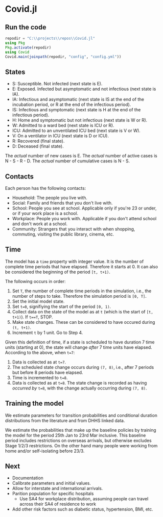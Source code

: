 # Covid.jl

## Run the code

```julia
repodir = "C:\\projects\\repos\\Covid.jl"
using Pkg
Pkg.activate(repodir)
using Covid
Covid.main(joinpath(repodir, "config", "config.yml"))
```

## States

- S:   Susceptible. Not infected (next state is E).
- E:   Exposed. Infected but asymptomatic and not infectious (next state is IA).
- IA:  Infectious and asymptomatic (next state is IS at the end of the incubation period, or R at the end of the infectious period).
- IS:  Infectious and symptomatic (next state is H at the end of the infectious period).
- H:   Home and symptomatic but not infectious (next state is W or R).
- W:   Admitted to a ward bed (next state is ICU or R).
- ICU: Admitted to an unventilated ICU bed (next state is V or W).
- V:   On a ventilator in ICU (next state is D or ICU).
- R:   Recovered (final state).
- D:   Deceased (final state).

The _actual_ number of new cases is E.
The _actual_ number of active cases is N - S - R - D.
The _actual_ number of cumulative cases is N - S.

## Contacts

Each person has the following contacts:

- Household: The people you live with.
- Social:    Family and friends that you don't live with.
- School:    People you see at school. Applicable only if you're 23 or under, or if your work place is a school.
- Workplace: People you work with. Applicable if you don't attend school and don't work at a school.
- Community: Strangers that you interact with when shopping, commuting, visiting the public library, cinema, etc.

## Time

The model has a `time` property with integer value.
It is the number of complete time periods that have elapsed.
Therefore it starts at 0.
It can also be considered the beginning of the period `[t, t+1)`.

The following occurs in order:

1. Set `T`, the number of complete time periods in the simulation, i.e., the number of steps to take. Therefore the simulation period is `[0, T]`.
2. Set the initial model state.
3. Set `t=0`, signifiying the start of the period `[0, 1)`.
4. Collect data on the state of the model as at `t` (which is the start of `[t, t+1)`). If `t==T`, STOP.
5. Make state changes. These can be considered to have occured during `(t, t+1)`.
6. Increment `t` by 1 unit. Go to Step 4.

Given this definition of time, if a state is scheduled to have duration 7 time units (starting at 0),
the state will change _after_ 7 time units have elapsed.
According to the above, when `t=7`:

1. Data is collected as at `t=7`.
2. The scheduled state change occurs during `(7, 8)`, i.e., after 7 periods but before 8 periods have elapsed.
3. Time is incremented to `t=8`.
4. Data is collected as at `t=8`. The state change is recorded as having _occurred by_ `t=8`, with the change actually occurring during `(7, 8)`.

## Training the model

We estimate parameters for transition probabilities and conditional duration distributions from the literature and from DHHS linked data.

We estimate the probabilities that make up the baseline policies by training the model for the period 25th Jan to 23rd Mar inclusive.
This baseline period includes restrictions on overseas arrivals, but otherwise excludes Stage 1/2/3 restrictions.
On the other hand many people were working from home and/or self-isolating before 23/3.


## Next

- Documentation
- Calibrate parameters and initial values.
- Allow for interstate and international arrivals.
- Parition population for specific hospitals
    - Use SA4 for workplace distribution, assuming people can travel across their SA4 of residence to work
- Add other risk factors such as diabetic status, hypertension, BMI, etc.